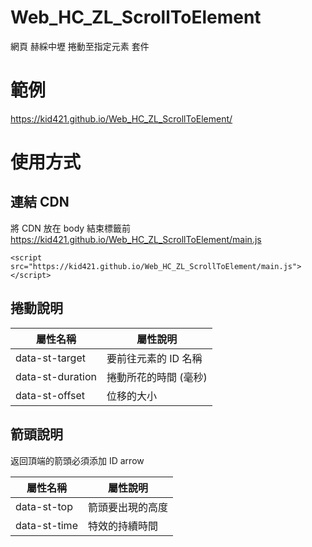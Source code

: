 # Web_HC_ZL_ScrollToElement
網頁 赫綵中壢 捲動至指定元素 套件

# 範例
https://kid421.github.io/Web_HC_ZL_ScrollToElement/

# 使用方式
## 連結 CDN
將 CDN 放在 body 結束標籤前
https://kid421.github.io/Web_HC_ZL_ScrollToElement/main.js

```
<script src="https://kid421.github.io/Web_HC_ZL_ScrollToElement/main.js"></script>
```

## 捲動說明
屬性名稱 | 屬性說明
-------------- | --------------
data-st-target | 要前往元素的 ID 名稱
data-st-duration | 捲動所花的時間 (毫秒)
data-st-offset | 位移的大小

## 箭頭說明
返回頂端的箭頭必須添加 ID arrow

屬性名稱 | 屬性說明
-------------- | --------------
data-st-top | 箭頭要出現的高度
data-st-time | 特效的持續時間